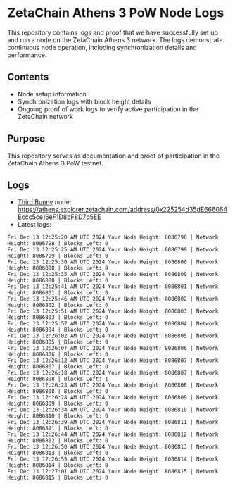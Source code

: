 # ZetaChain Athens 3 PoW Node Logs
This repository contains logs and proof that we have successfully set up and run a node on the ZetaChain Athens 3 network. The logs demonstrate continuous node operation, including synchronization details and performance.

## Contents
- Node setup information
- Synchronization logs with block height details
- Ongoing proof of work logs to verify active participation in the ZetaChain network

## Purpose
This repository serves as documentation and proof of participation in the ZetaChain Athens 3 PoW testnet.

## Logs

- [Third Bunny](https://thirdbunny.xyz/) node: https://athens.explorer.zetachain.com/address/0x225254d35dE666064Eccc5ce16eF1D8bF8D7b5EE
- Latest logs:
```
Fri Dec 13 12:25:20 AM UTC 2024 Your Node Height: 8086798 | Network Height: 8086798 | Blocks Left: 0
Fri Dec 13 12:25:25 AM UTC 2024 Your Node Height: 8086799 | Network Height: 8086799 | Blocks Left: 0
Fri Dec 13 12:25:30 AM UTC 2024 Your Node Height: 8086800 | Network Height: 8086800 | Blocks Left: 0
Fri Dec 13 12:25:35 AM UTC 2024 Your Node Height: 8086800 | Network Height: 8086800 | Blocks Left: 0
Fri Dec 13 12:25:41 AM UTC 2024 Your Node Height: 8086801 | Network Height: 8086801 | Blocks Left: 0
Fri Dec 13 12:25:46 AM UTC 2024 Your Node Height: 8086802 | Network Height: 8086802 | Blocks Left: 0
Fri Dec 13 12:25:51 AM UTC 2024 Your Node Height: 8086803 | Network Height: 8086803 | Blocks Left: 0
Fri Dec 13 12:25:57 AM UTC 2024 Your Node Height: 8086804 | Network Height: 8086804 | Blocks Left: 0
Fri Dec 13 12:26:02 AM UTC 2024 Your Node Height: 8086805 | Network Height: 8086805 | Blocks Left: 0
Fri Dec 13 12:26:07 AM UTC 2024 Your Node Height: 8086806 | Network Height: 8086806 | Blocks Left: 0
Fri Dec 13 12:26:12 AM UTC 2024 Your Node Height: 8086807 | Network Height: 8086807 | Blocks Left: 0
Fri Dec 13 12:26:18 AM UTC 2024 Your Node Height: 8086807 | Network Height: 8086808 | Blocks Left: 1
Fri Dec 13 12:26:23 AM UTC 2024 Your Node Height: 8086808 | Network Height: 8086808 | Blocks Left: 0
Fri Dec 13 12:26:28 AM UTC 2024 Your Node Height: 8086809 | Network Height: 8086809 | Blocks Left: 0
Fri Dec 13 12:26:34 AM UTC 2024 Your Node Height: 8086810 | Network Height: 8086810 | Blocks Left: 0
Fri Dec 13 12:26:39 AM UTC 2024 Your Node Height: 8086811 | Network Height: 8086811 | Blocks Left: 0
Fri Dec 13 12:26:44 AM UTC 2024 Your Node Height: 8086812 | Network Height: 8086812 | Blocks Left: 0
Fri Dec 13 12:26:50 AM UTC 2024 Your Node Height: 8086813 | Network Height: 8086813 | Blocks Left: 0
Fri Dec 13 12:26:55 AM UTC 2024 Your Node Height: 8086814 | Network Height: 8086814 | Blocks Left: 0
Fri Dec 13 12:27:01 AM UTC 2024 Your Node Height: 8086815 | Network Height: 8086815 | Blocks Left: 0
```
